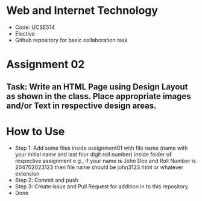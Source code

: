 # Web and Internet Technology
- Code: UCSE514
- Elective
- Github repository for basic collaboration task

# Assignment 02
## Task: Write an HTML Page using Design Layout as shown in the class. Place appropriate images and/or Text in respective design areas.

# How to Use
- Step 1: Add some files inside assignment01 with file name (name with your initial name and last four digit roll number) inside folder of respective assignment e.g., if your name is John Doe and Roll Number is 204702023123 then file name should be john3123.html or whatever extension
- Step 2: Commit and push
- Step 3: Create issue and Pull Request for addition in to this repository
- Done

